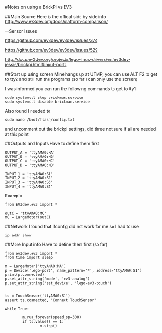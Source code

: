 #Notes on using a BrickPi vs EV3

##Main Source
Here is the offical side by side info http://www.ev3dev.org/docs/platform-comparison/

--Sensor Issues

https://github.com/ev3dev/ev3dev/issues/374

https://github.com/ev3dev/ev3dev/issues/529

http://docs.ev3dev.org/projects/lego-linux-drivers/en/ev3dev-jessie/brickpi.html#input-ports


##Start up using screen
Mine hangs up at UTMP, you can use ALT F2 to get to tty2 and still run the programs (so far I can only use the screen)

I was informed you can run the following commands to get to tty1

```
sudo systemctl stop brickman.service
sudo systemctl disable brickman.service
```

Also found I needed to 

```
sudo nano /boot/flash/config.txt
```

and uncomment out the brickpi settings, did three not sure if all are needed at this point

##Outputs and Inputs
Have to define them first
```
OUTPUT_A = 'ttyAMA0:MA'
OUTPUT_B = 'ttyAMA0:MB'
OUTPUT_C = 'ttyAMA0:MC'
OUTPUT_D = 'ttyAMA0:MD'

INPUT_1 = 'ttyAMA0:S1'
INPUT_2 = 'ttyAMA0:S2'
INPUT_3 = 'ttyAMA0:S3'
INPUT_4 = 'ttyAMA0:S4'
```

Example
```
from EV3dev.ev3 import *

outC = 'ttyAMA0:MC'
mC = LargeMotor(outC)
```

##Network
I found that ifconfig did not work for me so I had to use
```
ip addr show
```


##More Input info
Have to define them first (so far)
```
from ev3dev.ev3 import *
from time import sleep

m = LargeMotor('ttyAMA0:MA')
p = Device('lego-port', name_pattern='*', address='ttyAMA0:S1')
print(p.connected)
p.set_attr_string('mode', 'ev3-analog')
p.set_attr_string('set_device', 'lego-ev3-touch')


ts = TouchSensor('ttyAMA0:S1')
assert ts.connected, "Connect TouchSensor"

while True:

        m.run_forever(speed_sp=300)
        if ts.value() == 1:
                m.stop()
```
